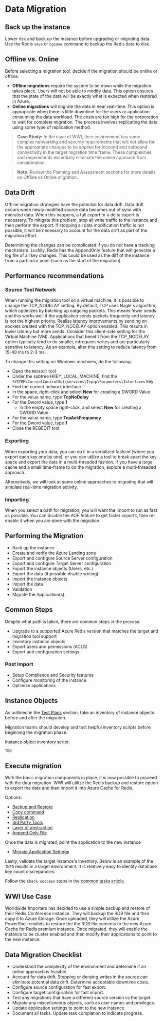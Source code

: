 # Data Migration

## Back up the instance

Lower risk and back up the instance before upgrading or migrating data. Use the Redis `save` or `bgsave` command to backup the Redis data to disk.

## Offline vs. Online

Before selecting a migration tool, decide if the migration should be online or offline.

- **Offline migrations** require the system to be down while the migration takes place. Users will not be able to modify data. This option ensures that the state of the data will be exactly what is expected when restored in Azure.
- **Online migrations** will migrate the data in near real-time. This option is appropriate when there is little downtime for the users or application consuming the data workload. The costs are too high for the corporation to wait for complete migration. The process involves replicating the data using some type of replication method.

> **Case Study:** In the case of WWI, their environment has some complex networking and security requirements that will not allow for the appropriate changes to be applied for inbound and outbound connectivity in the target migration time frame. These complexities and requirements essentially eliminate the online approach from consideration.

> **Note:** Review the Planning and Assessment sections for more details on Offline vs Online migration.

## Data Drift

Offline migration strategies have the potential for data drift. Data drift occurs when newly modified source data becomes out of sync with migrated data. When this happens, a full export or a delta export is necessary. To mitigate this problem, stop all write traffic to the instance and then perform the export. If stopping all data modification traffic is not possible, it will be necessary to account for the data drift as part of the migration effort.

Determining the changes can be complicated if you do not have a tracking mechanism.  Luckily, Redis has the AppendOnly feature that will generate a log file of all key changes.  This could be used as the diff of the instance from a particular point (such as the start of the migration).

## Performance recommendations

### Source Tool Network

When running the migration tool on a virtual machine, it is possible to change the TCP_NODELAY setting. By default, TCP uses Nagle's algorithm, which optimizes by batching up outgoing packets. This means fewer sends and this works well if the application sends packets frequently and latency is not the highest priority. Realize latency improvements by sending on sockets created with the TCP_NODELAY option enabled. This results in lower latency but more sends. Consider this client-side setting for the Virtual Machine (VM). Applications that benefit from the TCP_NODELAY option typically tend to do smaller, infrequent writes and are particularly sensitive to latency. As an example, alter this setting to reduce latency from 15-40 ms to 2-3 ms.

To change this setting on Windows machines, do the following:

- Open the `REGEDIT` tool
- Under the subtree HKEY_LOCAL_MACHINE, find the `SYSTEM\CurrentControlSet\services\Tcpip\Parameters\Interfaces` key
- Find the correct network interface
- In the space, right-click and select **New** for creating a DWORD Value
- For the value name, type **TcpNoDelay**
- For the Dword value, type **1**
  - In the empty space right-click, and select **New** for creating a DWORD Value
- For the value name, type **TcpAckFrequency**
- For the Dword value, type **1**
- Close the REGEDIT tool

### Exporting

When exporting your data, you can do it in a serialized fashion (where you export each key one by one), or you can utilize a tool to break apart the key space and export the data in a multi-threaded fashion.  If you have a large cache and a small time-frame to do the migration, explore a multi-threaded approach.

Alternatively, we will look at some online approaches to migrating that will simulate real-time migration activity.

### Importing

When you select a path for migration, you will want the import to run as fast as possible. You can disable the AOF feature to get faster imports, then re-enable it when you are done with the migration.

## Performing the Migration

- Back up the instance
- Create and verify the Azure Landing zone
- Export and configure Source Server configuration
- Export and configure Target Server configuration
- Export the instance objects (Users, etc.)
- Export the data (if possible disable writing)
- Import the instance objects
- Import the data
- Validation
- Migrate the Application(s)

## Common Steps

Despite what path is taken, there are common steps in the process:

- Upgrade to a supported Azure Redis version that matches the target and migration tool support
- Inventory instance objects
- Export users and permissions (ACLS)
- Export and configuration settings

### Post Import

- Setup Compliance and Security features
- Configure monitoring of the instance
- Optimize applications

## Instance Objects

As outlined in the [Test Plans](../02_PreMigration/04_TestPlans.md) section, take an inventory of instance objects before and after the migration.  

Migration teams should develop and test helpful inventory scripts before beginning the migration phase.

Instance object inventory script:

```powershell
TBD
```

## Execute migration

With the basic migration components in place, it is now possible to proceed with the data migration. WWI will utilize the Redis backup and restore option to export the data and then import it into Azure Cache for Redis.  

Options:

- [Backup and Restore](./01.01_DataMigration_BackupRestore.md)
- [Copy command](./01.02_DataMigration_Copy.md)
- [Replication](./01.03_DataMigration_Replication.md)
- [3rd Party Tools](./01.04_DataMigration_Tools.md)
- [Layer of abstraction](./01.05_DataMigration_Abstraction.md)
- [Append Only File](./01.06_DataMigration_Aof.md)

<!--
- [Non-cluster to cluster](./01.06_DataMigration_NonClusterToCluster.md)
- [Cluster to cluster](./01.06_DataMigration_ClusterToCluster.md)
- [Hash to Hash](./01.06_DataMigration_HashToHash.md)
-->

Once the data is migrated, point the application to the new instance

- [Migrate Application Settings](./04_DataMigration_AppSettings.md)

Lastly, validate the target instance's inventory. Below is an example of the `INFO` results in a target environment. It is relatively easy to identify database key count discrepancies.

Follow the `Check success` steps in the [common tasks article](03_DataMigration_Common.md).

## WWI Use Case

Worldwide Importers has decided to use a simple backup and restore of their Redis Conference instance.  They will backup the RDB file and then copy it to Azure Storage.  Once uploaded, they will utilize the Azure PowerShell cmdlets to restore the the RDB file contents to the new Azure Cache for Redis premium instance.  Once migrated, they will enable the instance to be cluster enabled and then modify their applications to point to the new instance.

## Data Migration Checklist

- Understand the complexity of the environment and determine if an online approach is feasible.
- Account for data drift. Stopping or denying writes in the source can eliminate potential data drift. Determine acceptable downtime costs.
- Configure source configuration for fast export.
- Configure target configuration for fast import.
- Test any migrations that have a different source version vs the target.
- Migrate any miscellaneous objects, such as user names and privileges.
- Update application settings to point to the new instance.
- Document all tasks. Update task completion to indicate progress.
